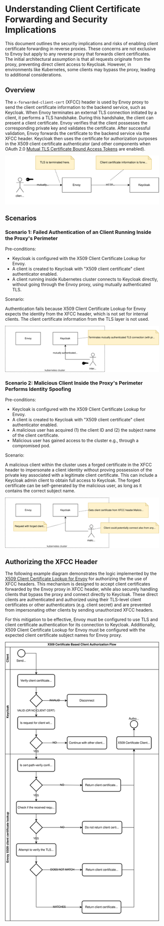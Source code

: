 # Understanding Client Certificate Forwarding and Security Implications

This document outlines the security implications and risks of enabling client certificate forwarding in reverse proxies.
These concerns are not exclusive to Envoy but apply to any reverse proxy that forwards client certificates.
The initial architectural assumption is that all requests originate from the proxy, preventing direct client access to Keycloak.
However, in environments like Kubernetes, some clients may bypass the proxy, leading to additional considerations.

## Overview

The `x-forwarded-client-cert` (XFCC) header is used by Envoy proxy to send the client certificate information to the backend service, such as Keycloak.
When Envoy terminates an external TLS connection initiated by a client, it performs a TLS handshake.
During this handshake, the client can present a client certificate.
Envoy verifies that the client possesses the corresponding private key and validates the certificate.
After successful validation, Envoy forwards the certificate to the backend service via the XFCC header.
Keycloak then uses the certificate for authorization purposes in the X509 client certificate authenticator (and other components when OAuth 2.0 [Mutual TLS Certificate Bound Access Tokens](https://datatracker.ietf.org/doc/html/draft-ietf-oauth-mtls-08#section-3) are enabled).

![image](assets/xfcc-intro.drawio.svg)

## Scenarios

### Scenario 1: Failed Authentication of an Client Running Inside the Proxy's Perimeter

Pre-conditions:

- Keycloak is configured with the X509 Client Certificate Lookup for Envoy.
- A client is created to Keycloak with "X509 client certificate" client authenticator enabled.
- A client running inside Kubernetes cluster connects to Keycloak directly, without going through the Envoy proxy, using mutually authenticated TLS.

Scenario:

Authentication fails because X509 Client Certificate Lookup for Envoy expects the identity from the XFCC header, which is not set for internal clients.
The client certificate information from the TLS layer is not used.

![image](assets/xfcc-scenario-1.drawio.svg)

### Scenario 2: Malicious Client Inside the Proxy's Perimeter Performs Identity Spoofing

Pre-conditions:

- Keycloak is configured with the X509 Client Certificate Lookup for Envoy.
- A client is created to Keycloak with "X509 client certificate" client authenticator enabled.
- A malicious user has acquired (1) the client ID and (2) the subject name of the client certificate.
- Malicious user has gained access to the cluster e.g., through a compromised pod.

Scenario:

A malicious client within the cluster uses a forged certificate in the XFCC header to impersonate a client identity without proving possession of the private key associated with a legitimate client certificate.
This can include a Keycloak admin client to obtain full access to Keycloak.
The forged certificate can be self-generated by the malicious user, as long as it contains the correct subject name.

![image](assets/xfcc-scenario-2.drawio.svg)

## Authorizing the XFCC Header

The following example diagram demonstrates the logic implemented by the [X509 Client Certificate Lookup for Envoy](https://github.com/Nordix/keycloak-client-cert-lookup-for-envoy) for authorizing the the use of XFCC headers.
This mechanism is designed to accept client certificates forwarded by the Envoy proxy in XFCC header, while also securely handling clients that bypass the proxy and connect directly to Keycloak.
These direct clients are authenticated and authorized using their TLS-level client certificates or other authenticators (e.g. client secret) and are prevented from impersonating other clients by sending unauthorized XFCC headers.

For this mitigation to be effective, Envoy must be configured to use TLS and client certificate authentication for its connection to Keycloak.
Additionally, X509 Client Certificate Lookup for Envoy must be configured with the expected client certificate subject names for Envoy proxy.

![image](assets/client-authorization-flow.drawio.svg)
